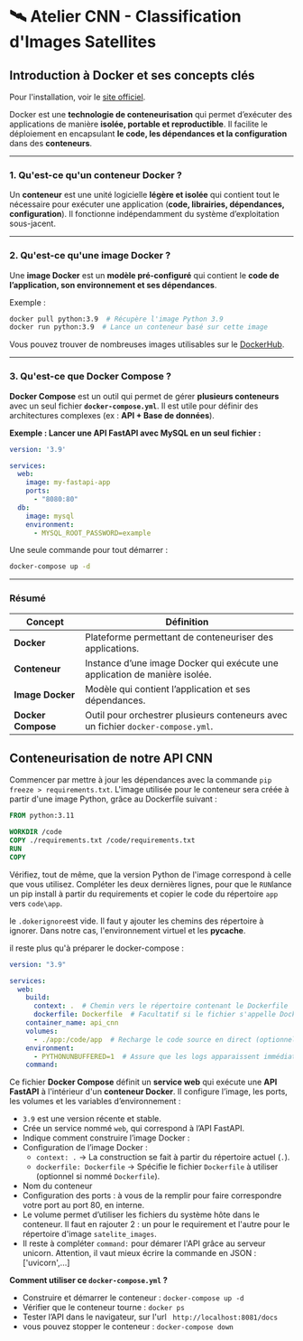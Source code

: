 # 🛰️ Atelier CNN - Classification d'Images Satellites  

## **Introduction à Docker et ses concepts clés**  

Pour l'installation, voir le [site officiel](https://www.docker.com/).

Docker est une **technologie de conteneurisation** qui permet d’exécuter des applications de manière **isolée, portable et reproductible**. Il facilite le déploiement en encapsulant **le code, les dépendances et la configuration** dans des **conteneurs**.

---

### **1. Qu'est-ce qu'un conteneur Docker ?**  
Un **conteneur** est une unité logicielle **légère et isolée** qui contient tout le nécessaire pour exécuter une application (**code, librairies, dépendances, configuration**). Il fonctionne indépendamment du système d’exploitation sous-jacent.  

---

### **2. Qu'est-ce qu'une image Docker ?**  
Une **image Docker** est un **modèle pré-configuré** qui contient le **code de l’application, son environnement et ses dépendances**.  

 Exemple :  
```bash
docker pull python:3.9  # Récupère l'image Python 3.9
docker run python:3.9  # Lance un conteneur basé sur cette image
```

Vous pouvez trouver de nombreuses images utilisables sur le [DockerHub](https://hub.docker.com/).

---

### **3. Qu'est-ce que Docker Compose ?**  
**Docker Compose** est un outil qui permet de gérer **plusieurs conteneurs** avec un seul fichier **`docker-compose.yml`**. Il est utile pour définir des architectures complexes (ex : **API + Base de données**).  

 **Exemple : Lancer une API FastAPI avec MySQL en un seul fichier :**
```yaml
version: '3.9'

services:
  web:
    image: my-fastapi-app
    ports:
      - "8080:80"
  db:
    image: mysql
    environment:
      - MYSQL_ROOT_PASSWORD=example
```
 Une seule commande pour tout démarrer :
```bash
docker-compose up -d
```

---

### **Résumé**
| **Concept** | **Définition** |
|------------|--------------|
| **Docker** | Plateforme permettant de conteneuriser des applications. |
| **Conteneur** | Instance d’une image Docker qui exécute une application de manière isolée. |
| **Image Docker** | Modèle qui contient l’application et ses dépendances. |
| **Docker Compose** | Outil pour orchestrer plusieurs conteneurs avec un fichier `docker-compose.yml`. |

## Conteneurisation de notre API CNN
Commencer par mettre à jour les dépendances avec la commande `pip freeze > requirements.txt`.
L'image utilisée pour le conteneur sera créée à partir d'une image Python, grâce au Dockerfile suivant : 
```dockerfile
FROM python:3.11

WORKDIR /code
COPY ./requirements.txt /code/requirements.txt
RUN 
COPY
```
Vérifiez, tout de même, que la version Python de l'image correspond à celle que vous utilisez.
Compléter les deux dernières lignes, pour que le `RUN`lance un pip install à partir du requirements et copier le code du répertoire ``app`` vers ``code\app``.

le `.dokerignore`est vide. Il faut y ajouter les chemins des répertoire à ignorer. Dans notre cas, l'environnement virtuel et les __pycache__.

il reste plus qu'à préparer le docker-compose : 
```yaml
version: "3.9"

services:
  web:
    build:
      context: .  # Chemin vers le répertoire contenant le Dockerfile
      dockerfile: Dockerfile  # Facultatif si le fichier s'appelle Dockerfile
    container_name: api_cnn
    volumes:
      - ./app:/code/app  # Recharge le code source en direct (optionnel)
    environment:
      - PYTHONUNBUFFERED=1  # Assure que les logs apparaissent immédiatement dans la console
    command:
```
Ce fichier **Docker Compose** définit un **service web** qui exécute une **API FastAPI** à l'intérieur d'un **conteneur Docker**. Il configure l’image, les ports, les volumes et les variables d’environnement : 
- `3.9` est une version récente et stable.
- Crée un service nommé `web`, qui correspond à l’API FastAPI.
- Indique comment construire l’image Docker : 
- Configuration de l’image Docker : 
    - `context: .` → La construction se fait à partir du répertoire actuel (`.`).  
    - `dockerfile: Dockerfile` → Spécifie le fichier `Dockerfile` à utiliser (optionnel si nommé `Dockerfile`).  
- Nom du conteneur
- Configuration des ports : à vous de la remplir pour faire correspondre votre port au port 80, en interne.
- Le volume permet d’utiliser les fichiers du système hôte dans le conteneur. Il faut en rajouter 2 : un pour le requirement et l'autre pour le répertoire d'image `satelite_images`.
- Il reste à compléter ``command:`` pour démarer l'API grâce au serveur unicorn. Attention, il vaut mieux écrire la commande en JSON : ['uvicorn',...]

**Comment utiliser ce `docker-compose.yml` ?**
- Construire et démarrer le conteneur : ``docker-compose up -d``
- Vérifier que le conteneur tourne : ``docker ps``
- Tester l’API dans le navigateur, sur l'url `` http://localhost:8081/docs``
- vous pouvez stopper le conteneur : ``docker-compose down``
